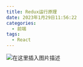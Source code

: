```yaml
---
title: Redux运行原理
date: 2023年1月29日11:56:22
categories:
  - 前端
tags:
  - React
---
```


<custom-header/>

![在这里插入图片描述](https://img-blog.csdnimg.cn/20210626220835100.png?x-oss-process=image/watermark,type_ZmFuZ3poZW5naGVpdGk,shadow_10,text_aHR0cHM6Ly9ibG9nLmNzZG4ubmV0L3FxXzM5NTgzNTUw,size_16,color_FFFFFF,t_70)